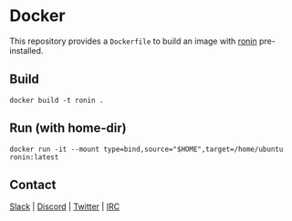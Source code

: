 # Docker

This repository provides a `Dockerfile` to build an image with [ronin]
pre-installed.

## Build

```shell
docker build -t ronin .
```

## Run (with home-dir)

```shell
docker run -it --mount type=bind,source="$HOME",target=/home/ubuntu ronin:latest
```

## Contact

[Slack](https://ronin-rb.slack.com) |
[Discord](https://discord.gg/6WAb3PsVX9) |
[Twitter](https://twitter.com/ronin_rb) |
[IRC](https://ronin-rb.dev/irc/)

[ronin]: https://ronin-rb.dev/
